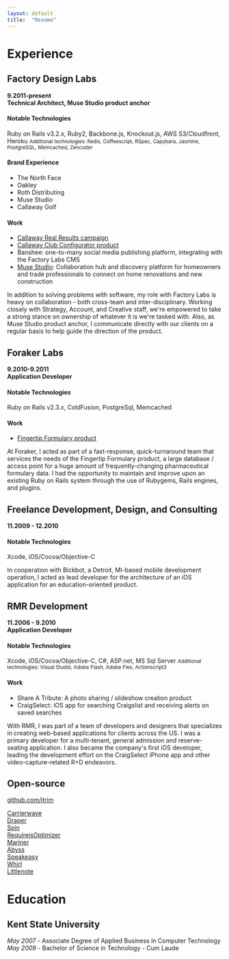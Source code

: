 ```yaml
---
layout: default
title:  "Resume"
---
```


# Experience

## Factory Design Labs
**9.2011-present**   
**Technical Architect, Muse Studio product anchor**

#### Notable Technologies
Ruby on Rails v3.2.x, Ruby2, Backbone.js, Knockout.js, AWS S3/Cloudfront, Heroku
<small>
Additional technologies:
Redis, Coffeescript, RSpec, Capybara, Jasmine, PostgreSQL, Memcached, Zencoder
</small>

#### Brand Experience
- The North Face
- Oakley
- Roth Distributing
- Muse Studio
- Callaway Golf

#### Work
- [Callaway Real Results campaign](http://www.factorylabs.com/details/121?id=121)
- [Callaway Club Configurator product](http://gizmodo.com/5901038/a-fully-customizable-driver-for-the-pickiest-duffers)
- Banshee: one-to-many social media publishing platform, integrating with the Factory Labs CMS
- [Muse Studio](http://www.musestudio.com): Collaboration hub and discovery platform for homeowners and trade professionals to connect on home renovations and new construction

In addition to solving problems with software, my role with Factory Labs is heavy on collaboration - both cross-team and inter-disciplinary. Working closely with Strategy, Account, and Creative staff, we're empowered to take a strong stance on ownership of whatever it is we're tasked with. Also, as Muse Studio product anchor, I communicate directly with our clients on a regular basis to help guide the direction of the product.

## Foraker Labs
**9.2010-9.2011**   
**Application Developer**

#### Notable Technologies
Ruby on Rails v2.3.x, ColdFusion, PostgreSql, Memcached

#### Work
- [Fingertip Formulary product](http://www.fingertipformulary.com)

At Foraker, I acted as part of a fast-response, quick-turnaround team that services the needs of the Fingertip Formulary product, a large database / access point for a huge amount of frequently-changing pharmaceutical formulary data. I had the opportunity to maintain and improve upon an existing Ruby on Rails system through the use of Rubygems, Rails engines, and plugins.

## Freelance Development, Design, and Consulting
**11.2009 - 12.2010**

#### Notable Technologies
Xcode, iOS/Cocoa/Objective-C

In cooperation with Bickbot, a Detroit, MI-based mobile development operation, I acted as lead developer for the architecture of an iOS application for an education-oriented product.

## RMR Development
**11.2006 - 9.2010**   
**Application Developer**

#### Notable Technologies
Xcode, iOS/Cocoa/Objective-C, C#, ASP.net, MS Sql Server
<small>
Additional technologies:
Visual Studio, Adobe Flash, Adobe Flex, Actionscript3
</small>

#### Work
- Share A Tribute: A photo sharing / slideshow creation product
- CraigSelect: iOS app for searching Craigslist and receiving alerts on saved searches

With RMR, I was part of a team of developers and designers that specializes in creating web-based applications for clients across the US. I was a primary developer for a multi-tenant, general admission and reserve-seating application. I also became the company's first iOS developer, leading the development effort on the CraigSelect iPhone app and other video-capture-related R+D endeavors.

## Open-source
[github.com/jtrim](https://github.com/jtrim)   

[Carrierwave](https://github.com/carrierwaveuploader/carrierwave)   
[Draper](https://github.com/drapergem/draper)   
[Spin](https://github.com/jstorimer/spin)   
[RequirejsOptimizer](https://github.com/jtrim/requirejs_optimizer)   
[Mariner](https://github.com/jtrim/mariner)   
[Abyss](https://github.com/jtrim/abyss)   
[Speakeasy](https://github.com/jtrim/speakeasy)   
[Whirl](https://github.com/jtrim/whirl)   
[Littlenote](https://github.com/jtrim/littlenote)

# Education

## Kent State University
*May 2007* - Associate Degree of Applied Business in Computer Technology   
*May 2009* - Bachelor of Science in Technology - Cum Laude
